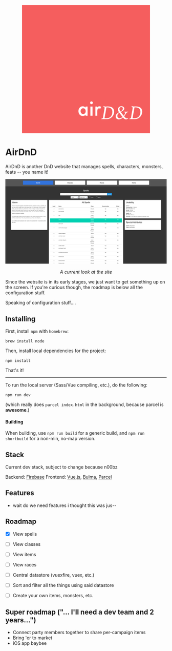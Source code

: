 
<p align="center">
	<img src="current_logo.png" width="400px" height="400px" />
</p>

# AirDnD

AirDnD is another DnD website that manages spells, characters, monsters, feats -- you name it!


![Screenshot of website](current_screen.png)

<p align="center"><i>A current look at the site</i></p>

Since the website is in its early stages, we just want to get something up on the screen. If you're curious though, the roadmap is below all the configuration stuff.

Speaking of configuration stuff....


## Installing

First, install `npm` with `homebrew`:

```
brew install node
```

Then, install local dependencies for the project:

```
npm install
```

That's it!

<hr>

To run the local server (Sass/Vue compiling, etc.), do the following:

```
npm run dev
```

(which really does `parcel index.html` in the background, because parcel is **awesome**.)


#### Building

When building, use `npm run build` for a generic build, and `npm run shortbuild` for a non-min, no-map version.

## Stack

Current dev stack, subject to change because n00bz

Backend: [Firebase](https://firebase.google.com/)
Frontend: [Vue.js](https://vuejs.org/), [Bulma](https://vuejs.org/), [Parcel](https://parceljs.org)


## Features

- wait do we need features i thought this was jus--


## Roadmap

- [x] View spells
- [ ] View classes
- [ ] View items
- [ ] View races
- [ ] Central datastore (vuexfire, vuex, etc.)
- [ ] Sort and filter all the things using said datastore
- [ ] Create your own items, monsters, etc.


## Super roadmap ("... I'll need a dev team and 2 years...")

- Connect party members together to share per-campaign items
- Bring 'er to market
- iOS app baybee
